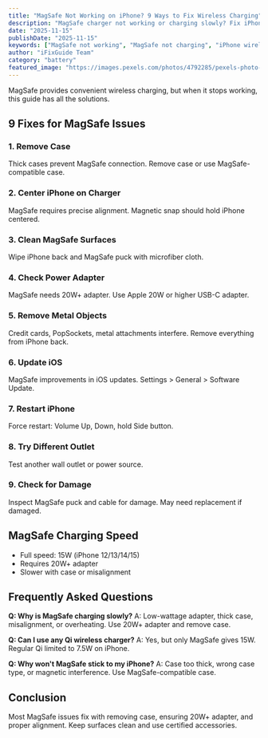 ```yaml
---
title: "MagSafe Not Working on iPhone? 9 Ways to Fix Wireless Charging"
description: "MagSafe charger not working or charging slowly? Fix iPhone MagSafe issues with our complete troubleshooting guide for wireless charging problems."
date: "2025-11-15"
publishDate: "2025-11-15"
keywords: ["MagSafe not working", "MagSafe not charging", "iPhone wireless charging issues", "fix MagSafe", "MagSafe slow charging"]
author: "iFixGuide Team"
category: "battery"
featured_image: "https://images.pexels.com/photos/4792285/pexels-photo-4792285.jpeg?auto=compress&cs=tinysrgb&w=1200"
---
```


MagSafe provides convenient wireless charging, but when it stops working, this guide has all the solutions.

## 9 Fixes for MagSafe Issues

### 1. Remove Case
Thick cases prevent MagSafe connection. Remove case or use MagSafe-compatible case.

### 2. Center iPhone on Charger
MagSafe requires precise alignment. Magnetic snap should hold iPhone centered.

### 3. Clean MagSafe Surfaces
Wipe iPhone back and MagSafe puck with microfiber cloth.

### 4. Check Power Adapter
MagSafe needs 20W+ adapter. Use Apple 20W or higher USB-C adapter.

### 5. Remove Metal Objects
Credit cards, PopSockets, metal attachments interfere. Remove everything from iPhone back.

### 6. Update iOS
MagSafe improvements in iOS updates. Settings > General > Software Update.

### 7. Restart iPhone
Force restart: Volume Up, Down, hold Side button.

### 8. Try Different Outlet
Test another wall outlet or power source.

### 9. Check for Damage
Inspect MagSafe puck and cable for damage. May need replacement if damaged.

## MagSafe Charging Speed
- Full speed: 15W (iPhone 12/13/14/15)
- Requires 20W+ adapter
- Slower with case or misalignment

## Frequently Asked Questions

**Q: Why is MagSafe charging slowly?**
A: Low-wattage adapter, thick case, misalignment, or overheating. Use 20W+ adapter and remove case.

**Q: Can I use any Qi wireless charger?**
A: Yes, but only MagSafe gives 15W. Regular Qi limited to 7.5W on iPhone.

**Q: Why won't MagSafe stick to my iPhone?**
A: Case too thick, wrong case type, or magnetic interference. Use MagSafe-compatible case.

## Conclusion
Most MagSafe issues fix with removing case, ensuring 20W+ adapter, and proper alignment. Keep surfaces clean and use certified accessories.
